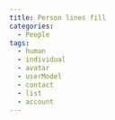 ```yaml
---
title: Person lines fill
categories:
  - People
tags:
  - human
  - individual
  - avatar
  - userModel
  - contact
  - list
  - account
---
```


